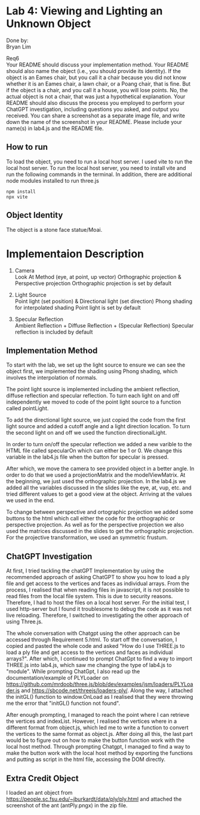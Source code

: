 # Lab 4: Viewing and Lighting an Unknown Object

Done by:  
Bryan Lim

Req6  
Your README should discuss your implementation method. Your README should also name the object (i.e., you should provide its identity). If the object is an Eames chair, but you call it a chair because you did not know whether it is an Eames chair, a lawn chair, or a Poang chair, that is fine. But if the object is a chair, and you call it a house, you will lose points. No, the actual object is not a chair, that was just a hypothetical explanation. Your README should also discuss the process you employed to perform your ChatGPT investigation, including questions you asked, and output you received. You can share a screenshot as a separate image file, and write down the name of the screenshot in your README. Please include your name(s) in lab4.js and the README file.

## How to run

To load the object, you need to run a local host server. I used vite to run the local host server. To run the local host server, you need to install vite and run the following commands in the terminal. In addition, there are additional node modules installed to run three.js

```terminal commands
npm install
npx vite
```

## Object Identity

The object is a stone face statue/Moai.

# Implementaion Description

1. Camera  
   Look At Method (eye, at point, up vector)
   Orthographic projection & Perspective projection
   Orthographic projection is set by default

2. Light Source  
   Point light (set position) & Directional light (set direction)
   Phong shading for interpolated shading
   Point light is set by default

3. Specular Reflection  
   Ambient Reflection + Diffuse Reflection + (Specular Reflection)
   Specular reflection is included by default

## Implementation Method

To start with the lab, we set up the light source to ensure we can see the object first, we implemented the shading using Phong shading, which involves the interpolation of normals.

The point light source is implemented including the ambient reflection, diffuse reflection and specular reflection.
To turn each light on and off independently we moved to code of the point light source to a function called pointLight.

To add the directional light source, we just copied the code from the first light source and added a cutoff angle and a light direction location. To turn the second light on and off we used the function directionalLight.

In order to turn on/off the specular reflection we added a new varible to the HTML file called specularOn which can either be 1 or 0.
We change this variable in the lab4.js file when the button for specular is pressed.

After which, we move the camera to see provided object in a better angle. In order to do that we used a projectionMatrix and the modelViewMatrix. At the beginning, we just used the orthographic projection. In the lab4.js we added all the variables discussed in the slides like the eye, at, vup, etc. and tried different values to get a good view at the object. Arriving at the values we used in the end.

To change between perspective and ortographic projection we added some buttons to the html which call either the code for the orthographic or perspective projection. As well as for the perspective projection we also used the matrices discussed in the slides to get the orthographic projection.
For the projective transformation, we used an symmetric frustum.

## ChatGPT Investigation

At first, I tried tackling the chatGPT Implementation by using the recommended approach of asking ChatGPT to show you how to load a ply file and get access to the vertices and faces as individual arrays. From the process, I realised that when reading files in javascript, it is not possible to read files from the local file system. This is due to security reasons. Therefore, I had to host the files on a local host server. For the initial test, I used http-server but I found it troublesome to debug the code as it was not live reloading. Therefore, I switched to investigating the other approach of using Three.js.

The whole conversation with Chatgpt using the other approach can be accessed through Requirement 5.html. To start off the conversation, I copied and pasted the whole code and asked "How do I use THREE.js to load a ply file and get access to the vertices and faces as individual arrays?". After which, I continued to prompt ChatGpt to find a way to import THREE.js into lab4.js, which saw me changing the type of lab4.js to "module". While prompting ChatGpt, I also read up the documentation/example of PLYLoader on <https://github.com/mrdoob/three.js/blob/dev/examples/jsm/loaders/PLYLoader.js> and <https://sbcode.net/threejs/loaders-ply/>. Along the way, I attached the initGL() function to window.OnLoad as I realised that they were throwing me the error that "initGL() function not found".

After enough prompting, I managed to reach the point where I can retrieve the vertices and indexList. However, I realised the vertices where in a different format from object.js, which led me to write a function to convert the vertices to the same format as object.js. After doing all this, the last part would be to figure out on how to make the button function work with the local host method. Through prompting Chatgpt, I managed to find a way to make the button work with the local host method by exporting the functions and putting as script in the html file, accessing the DOM directly.

## Extra Credit Object

I loaded an ant object from <https://people.sc.fsu.edu/~jburkardt/data/ply/ply.html> and attached the screenshot of the ant (antPly.pngx) in the zip file.
